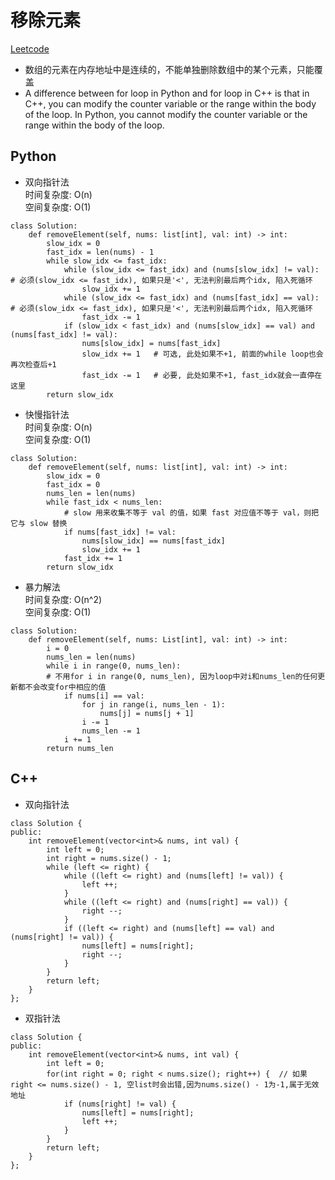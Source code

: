 # 移除元素
[Leetcode](https://leetcode.cn/problems/remove-element/)

* 数组的元素在内存地址中是连续的，不能单独删除数组中的某个元素，只能覆盖
* A difference between for loop in Python and for loop in C++ is that in C++, you can modify the counter variable or the range within the body of the loop. In Python, you cannot modify the counter variable or the range within the body of the loop.

## Python
* 双向指针法  
时间复杂度: O(n)  
空间复杂度: O(1)
```
class Solution:
    def removeElement(self, nums: list[int], val: int) -> int:
        slow_idx = 0
        fast_idx = len(nums) - 1
        while slow_idx <= fast_idx:
            while (slow_idx <= fast_idx) and (nums[slow_idx] != val):   # 必须(slow_idx <= fast_idx), 如果只是'<', 无法判别最后两个idx, 陷入死循环
                slow_idx += 1
            while (slow_idx <= fast_idx) and (nums[fast_idx] == val):   # 必须(slow_idx <= fast_idx), 如果只是'<', 无法判别最后两个idx, 陷入死循环
                fast_idx -= 1
            if (slow_idx < fast_idx) and (nums[slow_idx] == val) and (nums[fast_idx] != val):
                nums[slow_idx] = nums[fast_idx]
                slow_idx += 1   # 可选, 此处如果不+1, 前面的while loop也会再次检查后+1
                fast_idx -= 1   # 必要, 此处如果不+1, fast_idx就会一直停在这里
        return slow_idx
```


* 快慢指针法  
时间复杂度: O(n)  
空间复杂度: O(1)
```
class Solution:
    def removeElement(self, nums: list[int], val: int) -> int:
        slow_idx = 0
        fast_idx = 0
        nums_len = len(nums)
        while fast_idx < nums_len:
            # slow 用来收集不等于 val 的值，如果 fast 对应值不等于 val，则把它与 slow 替换
            if nums[fast_idx] != val:
                nums[slow_idx] == nums[fast_idx]
                slow_idx += 1
            fast_idx += 1
        return slow_idx
```


* 暴力解法  
时间复杂度: O(n^2)  
空间复杂度: O(1)
```
class Solution:
    def removeElement(self, nums: List[int], val: int) -> int:
        i = 0
        nums_len = len(nums)
        while i in range(0, nums_len):
        # 不用for i in range(0, nums_len), 因为loop中对i和nums_len的任何更新都不会改变for中相应的值
            if nums[i] == val:
                for j in range(i, nums_len - 1):
                    nums[j] = nums[j + 1]
                i -= 1
                nums_len -= 1
            i += 1
        return nums_len
```

## C++
* 双向指针法  
```
class Solution {
public:
    int removeElement(vector<int>& nums, int val) {
        int left = 0;
        int right = nums.size() - 1;
        while (left <= right) {
            while ((left <= right) and (nums[left] != val)) {
                left ++;
            }
            while ((left <= right) and (nums[right] == val)) {
                right --;
            }
            if ((left <= right) and (nums[left] == val) and (nums[right] != val)) {
                nums[left] = nums[right];
                right --;
            }
        }
        return left;
    }
};
```

* 双指针法  
```
class Solution {
public:
    int removeElement(vector<int>& nums, int val) {
        int left = 0;
        for(int right = 0; right < nums.size(); right++) {  // 如果right <= nums.size() - 1, 空list时会出错,因为nums.size() - 1为-1,属于无效地址
            if (nums[right] != val) {
                nums[left] = nums[right];
                left ++;
            }
        }
        return left;
    }
};
```
